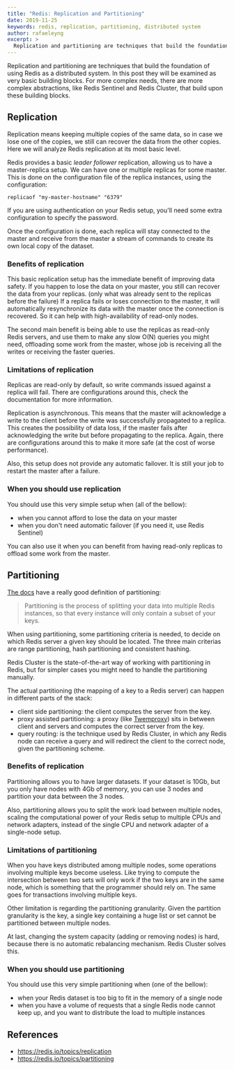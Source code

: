 ```yaml
---
title: "Redis: Replication and Partitioning"
date: 2019-11-25
keywords: redis, replication, partitioning, distributed system
author: rafaeleyng
excerpt: >
  Replication and partitioning are techniques that build the foundation of using Redis as a distributed system, and prepare the way for more complex abstractions like Redis Sentinel and Redis Cluster
---
```


Replication and partitioning are techniques that build the foundation of using Redis as a distributed system. In this post they will be examined as very basic building blocks. For more complex needs, there are more complex abstractions, like Redis Sentinel and Redis Cluster, that build upon these building blocks.

## Replication

Replication means keeping multiple copies of the same data, so in case we lose one of the copies, we still can recover the data from the other copies. Here we will analyze Redis replication at its most basic level.

Redis provides a basic *leader follower* replication, allowing us to have a master-replica setup. We can have one or multiple replicas for some master. This is done on the configuration file of the replica instances, using the configuration:

```
replicaof "my-master-hostname" "6379"
```

If you are using authentication on your Redis setup, you'll need some extra configuration to specify the password.

Once the configuration is done, each replica will stay connected to the master and receive from the master a stream of commands to create its own local copy of the dataset.

### Benefits of replication

This basic replication setup has the immediate benefit of improving data safety. If you happen to lose the data on your master, you still can recover the data from your replicas. (only what was already sent to the replicas before the failure) If a replica fails or loses connection to the master, it will automatically resynchronize its data with the master once the connection is recovered. So it can help with high-availability of read-only nodes.

The second main benefit is being able to use the replicas as read-only Redis servers, and use them to make any slow O(N) queries you might need, offloading some work from the master, whose job is receiving all the writes or receiving the faster queries.

### Limitations of replication

Replicas are read-only by default, so write commands issued against a replica will fail. There are configurations around this, check the documentation for more information.

Replication is asynchronous. This means that the master will acknowledge a write to the client before the write was successfully propagated to a replica. This creates the possibility of data loss, if the master fails after acknowledging the write but before propagating to the replica. Again, there are configurations around this to make it more safe (at the cost of worse performance).

Also, this setup does not provide any automatic failover. It is still your job to restart the master after a failure.

### When you should use replication

You should use this very simple setup when (all of the bellow):
- when you cannot afford to lose the data on your master
- when you don't need automatic failover (if you need it, use Redis Sentinel)

You can also use it when you can benefit from having read-only replicas to offload some work from the master.

## Partitioning

[The docs](https://redis.io/topics/partitioning) have a really good definition of partitioning:

> Partitioning is the process of splitting your data into multiple Redis instances, so that every instance will only contain a subset of your keys.

When using partitioning, some partitioning criteria is needed, to decide on which Redis server a given key should be located. The three main criterias are range partitioning, hash partitioning and consistent hashing.

Redis Cluster is the state-of-the-art way of working with partitioning in Redis, but for simpler cases you might need to handle the partitioning manually.

The actual partitioning (the mapping of a key to a Redis server) can happen in different parts of the stack:
- client side partitioning: the client computes the server from the key.
- proxy assisted partitioning: a proxy (like [Twemproxy](https://github.com/twitter/twemproxy)) sits in between client and servers and computes the correct server from the key.
- query routing: is the technique used by Redis Cluster, in which any Redis node can receive a query and will redirect the client to the correct node, given the partitioning scheme.

### Benefits of replication

Partitioning allows you to have larger datasets. If your dataset is 10Gb, but you only have nodes with 4Gb of memory, you can use 3 nodes and partition your data between the 3 nodes.

Also, partitioning allows you to split the work load between multiple nodes, scaling the computational power of your Redis setup to multiple CPUs and network adapters, instead of the single CPU and network adapter of a single-node setup.

### Limitations of partitioning

When you have keys distributed among multiple nodes, some operations involving multiple keys become useless. Like trying to compute the intersection between two sets will only work if the two keys are in the same node, which is something that the programmer should rely on. The same goes for transactions involving multiple keys.

Other limitation is regarding the partitioning granularity. Given the partition granularity is the key, a single key containing a huge list or set cannot be partitioned between multiple nodes.

At last, changing the system capacity (adding or removing nodes) is hard, because there is no automatic rebalancing mechanism. Redis Cluster solves this.

### When you should use partitioning

You should use this very simple partitioning when (one of the bellow):
- when your Redis dataset is too big to fit in the memory of a single node
- when you have a volume of requests that a single Redis node cannot keep up, and you want to distribute the load to multiple instances

## References

- https://redis.io/topics/replication
- https://redis.io/topics/partitioning
